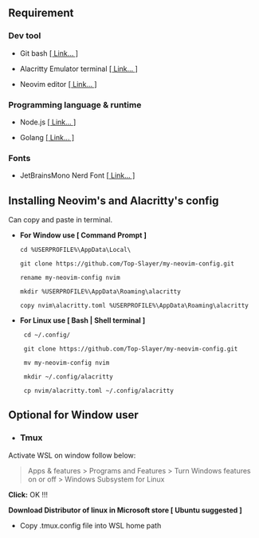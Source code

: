 ## **Requirement**

### **Dev tool**

- Git bash <a href="https://git-scm.com/downloads" target="_blank">[ Link... ]</a>

- Alacritty Emulator terminal <a href="https://alacritty.org/" target="_blank">[ Link... ]</a>

- Neovim editor <a href="https://github.com/neovim/neovim/blob/master/INSTALL.md" target="_blank">[ Link... ]</a>

### **Programming language & runtime**

- Node.js <a href="https://nodejs.org/en/download" target="_blank">[ Link... ]</a>

- Golang <a href="https://go.dev/dl/" target="_blank">[ Link... ]</a>

### **Fonts**

- JetBrainsMono Nerd Font <a href="https://www.nerdfonts.com/font-downloads" target="_blank">[ Link... ]</a>

## **Installing Neovim's and Alacritty's config**

Can copy and paste in terminal.

-  **For Window use [ Command Prompt ]**

       cd %USERPROFILE%\AppData\Local\

       git clone https://github.com/Top-Slayer/my-neovim-config.git

       rename my-neovim-config nvim

       mkdir %USERPROFILE%\AppData\Roaming\alacritty

       copy nvim\alacritty.toml %USERPROFILE%\AppData\Roaming\alacritty

- **For Linux use [ Bash | Shell terminal ]**
  
       cd ~/.config/
       
       git clone https://github.com/Top-Slayer/my-neovim-config.git
       
       mv my-neovim-config nvim

       mkdir ~/.config/alacritty

       cp nvim/alacritty.toml ~/.config/alacritty

## **Optional for Window user**

- ### Tmux

Activate WSL on window follow below:

> Apps & features > Programs and Features > Turn Windows features on or off > Windows Subsystem for Linux

 **Click:** OK !!!

 **Download Distributor of linux in Microsoft store [ Ubuntu suggested ]**

- Copy .tmux.config file into WSL home path
